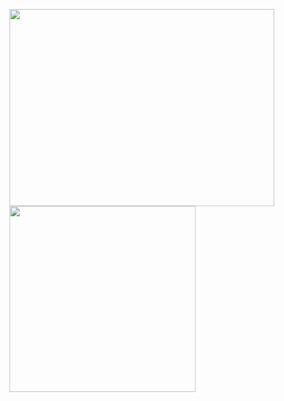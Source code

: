 <a href="https://wakatime.com"><img width="470px" height="350px" src="https://wakatime.com/share/@e8c4f30b-18c4-4f71-9152-7077fb63e4c1/cdd510d0-6ced-4b85-91b2-372cdbcbb976.png" /></a>
<img height="330px" src="https://steamuserimages-a.akamaihd.net/ugc/960853363633424461/4C0E46016EE7ABF8440FCA7B9B5AB60EF55AA969/" />



